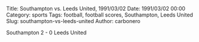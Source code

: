 Title: Southampton vs. Leeds United, 1991/03/02
Date: 1991/03/02 00:00
Category: sports
Tags: football, football scores, Southampton, Leeds United
Slug: southampton-vs-leeds-united
Author: carbonero


Southampton 2 - 0 Leeds United
